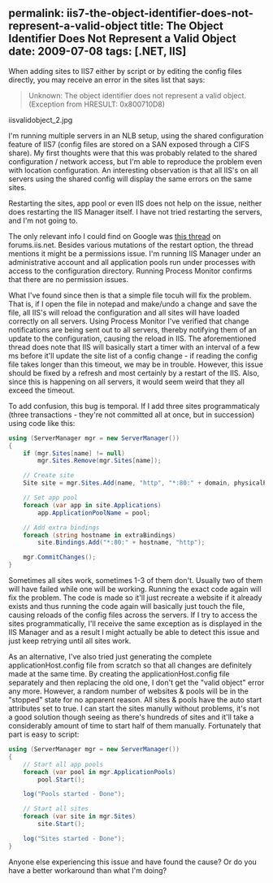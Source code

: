 permalink: iis7-the-object-identifier-does-not-represent-a-valid-object
title: The Object Identifier Does Not Represent a Valid Object
date: 2009-07-08
tags: [.NET, IIS]
---
When adding sites to IIS7 either by script or by editing the config files directly, you may receive an error in the sites list that says:

<!-- more -->

<blockquote>Unknown: The object identifier does not represent a valid object. (Exception from HRESULT: 0x800710D8)</blockquote>

iisvalidobject_2.jpg

I'm running multiple servers in an NLB setup, using the shared configuration feature of IIS7 (config files are stored on a SAN exposed through a CIFS share). My first thoughts were that this was probably related to the shared configuration / network access, but I'm able to reproduce the problem even with location configuration. An interesting observation is that all IIS's on all servers using the shared config will display the same errors on the same sites.

Restarting the sites, app pool or even IIS does not help on the issue, neither does restarting the IIS Manager itself. I have not tried restarting the servers, and I'm not going to.

The only relevant info I could find on Google was [this thread](http://forums.iis.net/t/1151841.aspx) on forums.iis.net. Besides various mutations of the restart option, the thread mentions it might be a permissions issue. I'm running IIS Manager under an administrative account and all application pools run under processes with access to the configuration directory. Running Process Monitor confirms that there are no permission issues.

What I've found since then is that a simple file tocuh will fix the problem. That is, if I open the file in notepad and make/undo a change and save the file, all IIS's will reload the configuration and all sites will have loaded correctly on all servers. Using Process Monitor I've verified that change notifications are being sent out to all servers, thereby notifying them of an update to the configuration, causing the reload in IIS. The aforementioned thread does note that IIS will basically start a timer with an interval of a few ms before it'll update the site list of a config change - if reading the config file takes longer than this timeout, we may be in trouble. However, this issue should be fixed by a refresh and most certainly by a restart of the IIS. Also, since this is happening on all servers, it would seem weird that they all exceed the timeout.

To add confusion, this bug is temporal. If I add three sites programmaticaly (three transactions - they're not committed all at once, but in succession) using code like this:

```csharp
using (ServerManager mgr = new ServerManager())
{
	if (mgr.Sites[name] != null)
		mgr.Sites.Remove(mgr.Sites[name]);

	// Create site
	Site site = mgr.Sites.Add(name, "http", "*:80:" + domain, physicalPath);

	// Set app pool
	foreach (var app in site.Applications)
		app.ApplicationPoolName = pool;

	// Add extra bindings
	foreach (string hostname in extraBindings)
		site.Bindings.Add("*:80:" + hostname, "http");

	mgr.CommitChanges();
}
```

Sometimes all sites work, sometimes 1-3 of them don't. Usually two of them will have failed while one will be working. Running the exact code again will fix the problem. The code is made so it'll just recreate a website if it already exists and thus running the code again will basically just touch the file, causing reloads of the config files across the servers. If I try to access the sites programmatically, I'll receive the same exception as is displayed in the IIS Manager and as a result I might actually be able to detect this issue and just keep retrying until all sites work.

As an alternative, I've also tried just generating the complete applicationHost.config file from scratch so that all changes are definitely made at the same time. By creating the applicationHost.config file separately and then replacing the old one, I don't get the "valid object" error any more. However, a random number of websites & pools will be in the "stopped" state for no apparent reason. All sites & pools have the auto start attributes set to true. I can start the sites manully without problems, it's not a good solution though seeing as there's hundreds of sites and it'll take a considerably amount of time to start half of them manually. Fortunately that part is easy to script:

```csharp
using (ServerManager mgr = new ServerManager())
{
	// Start all app pools
	foreach (var pool in mgr.ApplicationPools)
		pool.Start();

	log("Pools started - Done");

	// Start all sites
	foreach (var site in mgr.Sites)
		site.Start();

	log("Sites started - Done");
}
```

Anyone else experiencing this issue and have found the cause? Or do you have a better workaround than what I'm doing?
